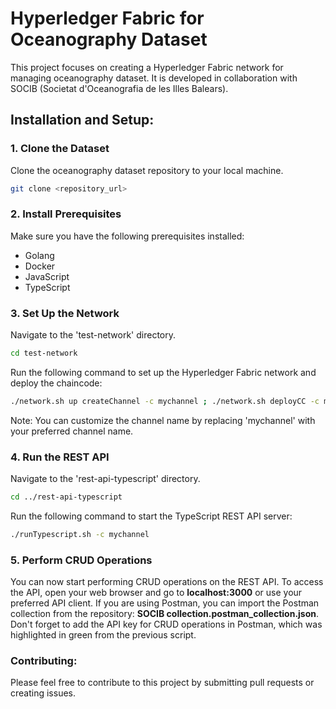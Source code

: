 # Hyperledger Fabric for Oceanography Dataset

This project focuses on creating a Hyperledger Fabric network for managing oceanography dataset. It is developed in collaboration with SOCIB (Societat d'Oceanografia de les Illes Balears).

## Installation and Setup:

### 1. Clone the Dataset
Clone the oceanography dataset repository to your local machine.

```bash
git clone <repository_url>
```

### 2. Install Prerequisites
Make sure you have the following prerequisites installed:
- Golang
- Docker
- JavaScript
- TypeScript

### 3. Set Up the Network
Navigate to the 'test-network' directory.

```bash
cd test-network
```

Run the following command to set up the Hyperledger Fabric network and deploy the chaincode:
```bash
./network.sh up createChannel -c mychannel ; ./network.sh deployCC -c mychannel -ccn basic -ccp ../asset-transfer-basic/chaincode-go -ccl go
```

Note: You can customize the channel name by replacing 'mychannel' with your preferred channel name.

### 4. Run the REST API
Navigate to the 'rest-api-typescript' directory.

```bash
cd ../rest-api-typescript
```
Run the following command to start the TypeScript REST API server:
```bash
./runTypescript.sh -c mychannel
```
### 5. Perform CRUD Operations
You can now start performing CRUD operations on the REST API. To access the API, open your web browser and go to __localhost:3000__ or use your preferred API client. If you are using Postman, you can import the Postman collection from the repository: __SOCIB collection.postman_collection.json__. Don't forget to add the API key for CRUD operations in Postman, which was highlighted in green from the previous script.

### Contributing:
Please feel free to contribute to this project by submitting pull requests or creating issues.
